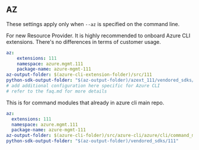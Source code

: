 ## AZ

These settings apply only when `--az` is specified on the command line.

For new Resource Provider. It is highly recommended to onboard Azure CLI extensions. There's no differences in terms of customer usage. 

``` yaml $(az) && $(target-mode) != 'core'
az:
    extensions: 111
    namespace: azure.mgmt.111
    package-name: azure-mgmt-111
az-output-folder: $(azure-cli-extension-folder)/src/111
python-sdk-output-folder: "$(az-output-folder)/azext_111/vendored_sdks/111"
# add additional configuration here specific for Azure CLI
# refer to the faq.md for more details
```



This is for command modules that already in azure cli main repo. 
``` yaml $(az) && $(target-mode) == 'core'
az:
  extensions: 111
  namespace: azure.mgmt.111
  package-name: azure-mgmt-111
az-output-folder: $(azure-cli-folder)/src/azure-cli/azure/cli/command_modules/111
python-sdk-output-folder: "$(az-output-folder)/vendored_sdks/111"
``` 